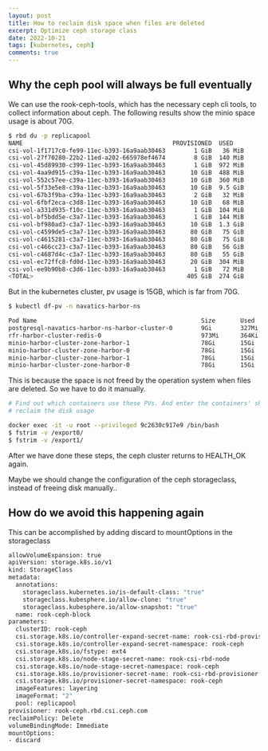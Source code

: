 ```yaml
---
layout: post
title: How to reclaim disk space when files are deleted
excerpt: Optimize ceph storage class
date: 2022-10-21
tags: [kubernetes, ceph]
comments: true
---
```


## Why the ceph pool will always be full eventually

We can use the rook-ceph-tools, which has the necessary ceph cli tools,  to collect information about ceph. The following results show the minio space usage is about 70G.

```bash
$ rbd du -p replicapool
NAME                                          PROVISIONED  USED   
csi-vol-1f1717c0-fe99-11ec-b393-16a9aab30463        1 GiB   36 MiB
csi-vol-27f70280-22b2-11ed-a202-665978ef4674        8 GiB  140 MiB
csi-vol-45d89930-c399-11ec-b393-16a9aab30463        1 GiB  972 MiB
csi-vol-4aa9d915-c39a-11ec-b393-16a9aab30463       10 GiB  488 MiB
csi-vol-552c57ee-c39a-11ec-b393-16a9aab30463       10 GiB  360 MiB
csi-vol-5f33e5e8-c39a-11ec-b393-16a9aab30463       10 GiB  9.5 GiB
csi-vol-67b3f9ba-c39a-11ec-b393-16a9aab30463        2 GiB   32 MiB
csi-vol-6fbf2eca-c3d8-11ec-b393-16a9aab30463       10 GiB   68 MiB
csi-vol-a331d935-f10c-11ec-b393-16a9aab30463        1 GiB  104 MiB
csi-vol-bf5bdd5e-c3a7-11ec-b393-16a9aab30463        1 GiB  144 MiB
csi-vol-bf980ad3-c3a7-11ec-b393-16a9aab30463       10 GiB  1.3 GiB
csi-vol-c4599de5-c3a7-11ec-b393-16a9aab30463       80 GiB   75 GiB
csi-vol-c4615281-c3a7-11ec-b393-16a9aab30463       80 GiB   75 GiB
csi-vol-c466cc23-c3a7-11ec-b393-16a9aab30463       80 GiB   56 GiB
csi-vol-c4687d4c-c3a7-11ec-b393-16a9aab30463       80 GiB   55 GiB
csi-vol-ec72ffc8-fd0d-11ec-b393-16a9aab30463       20 GiB  304 MiB
csi-vol-ee9b90b8-c3d6-11ec-b393-16a9aab30463        1 GiB   72 MiB
<TOTAL>                                           405 GiB  274 GiB
```

But in the kubernetes cluster, pv usage is 15GB, which is far from 70G.

```bash
$ kubectl df-pv -n navatics-harbor-ns

Pod Name                                              Size       Used
postgresql-navatics-harbor-ns-harbor-cluster-0        9Gi        327Mi
rfr-harbor-cluster-redis-0                            973Mi      364Ki
minio-harbor-cluster-zone-harbor-1                    78Gi       15Gi
minio-harbor-cluster-zone-harbor-0                    78Gi       15Gi
minio-harbor-cluster-zone-harbor-1                    78Gi       15Gi
minio-harbor-cluster-zone-harbor-0                    78Gi       15Gi
```

This is because the space is not freed by the operation system when files are deleted. So we have to do it manually.

```bash
# Find out which containers use these PVs. And enter the containers' shell to 
# reclaim the disk usage

docker exec -it -u root --privileged 9c2630c917e9 /bin/bash
$ fstrim -v /export0/
$ fstrim -v /export1/
```

After we have done these steps, the ceph cluster returns to HEALTH_OK again.

Maybe we should change the configuration of the ceph storageclass, instead of freeing disk manually..

## How do we avoid this happening again

This can be accomplished by adding discard to mountOptions in the storageclass

```bash
allowVolumeExpansion: true
apiVersion: storage.k8s.io/v1
kind: StorageClass
metadata:
  annotations:
    storageclass.kubernetes.io/is-default-class: "true"
    storageclass.kubesphere.io/allow-clone: "true"
    storageclass.kubesphere.io/allow-snapshot: "true"
  name: rook-ceph-block
parameters:
  clusterID: rook-ceph
  csi.storage.k8s.io/controller-expand-secret-name: rook-csi-rbd-provisioner
  csi.storage.k8s.io/controller-expand-secret-namespace: rook-ceph
  csi.storage.k8s.io/fstype: ext4
  csi.storage.k8s.io/node-stage-secret-name: rook-csi-rbd-node
  csi.storage.k8s.io/node-stage-secret-namespace: rook-ceph
  csi.storage.k8s.io/provisioner-secret-name: rook-csi-rbd-provisioner
  csi.storage.k8s.io/provisioner-secret-namespace: rook-ceph
  imageFeatures: layering
  imageFormat: "2"
  pool: replicapool
provisioner: rook-ceph.rbd.csi.ceph.com
reclaimPolicy: Delete
volumeBindingMode: Immediate
mountOptions:
- discard
```